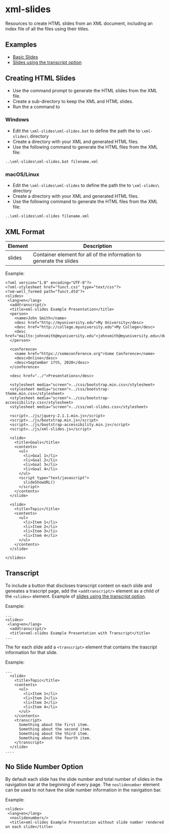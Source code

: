 # xml-slides
Resources to create HTML slides from an XML document, including an index file of all the files using their titles.

## Examples

* [Basic Slides](https://raw.githack.com/illinois-dres-aitg/xml-slides/master/example/index.html)
* [Slides using the transcript option](https://raw.githack.com/illinois-dres-aitg/xml-slides/master/example-transcript/index.html)

## Creating HTML Slides

* Use the command prompt to generate the HTML slides from the XML file.
* Create a sub-directory to keep the XML and HTML slides.
* Run the a command to

### Windows

* Edit the `\xml-slides\xml-slides.bat` to define the path the to `\xml-slides\` directory
* Create a directory with your XML and generated HTML files.
* Use the following command to generate the HTML files from the XML file:

```
..\xml-slides\xml-slides.bat filename.xml

```

### macOS/Linux

* Edit the `\xml-slides\xml-slides` to define the path the to `\xml-slides\` directory
* Create a directory with your XML and generated HTML files.
* Use the following command to generate the HTML files from the XML file:

```
..\xml-slides\xml-slides filename.xml

```

## XML Format

| Element | Description |
|---------|-------------|
| slides  | Container element for all of the information to generate the slides |


Example:

```
<?xml version="1.0" encoding="UTF-8"?>
<?xml-stylesheet href="funct.css" type="text/css"?>
<?xm-well_formed path="funct.dtd"?>
<slides>
 <lang>en</lang>
  <addtranscript/>
  <title>xml-slides Example Presentation</title>
  <person>
    <name>John Smith</name>
    <desc href="http://myuniversity.edu">My University</desc>
    <desc href="http://college.myuniversity.edu">My College</desc>
    <desc href="mailto:johnsmith@myuniversity.edu">johnsmith@myuniversity.edu</desc>
  </person>

  <conference>
    <name href="https://someconference.org">Some Conference</name>
    <desc>Online</desc>
    <desc>September 17th, 2020</desc>
  </conference>

  <desc href="../">Presentations</desc>

  <stylesheet media="screen">../css/bootstrap.min.css</stylesheet>
  <stylesheet media="screen">../css/bootstrap-theme.min.css</stylesheet>
  <stylesheet media="screen">../css/bootstrap-accessibility.css</stylesheet>
  <stylesheet media="screen">../css/xml-slides.css</stylesheet>

  <script>../js/jquery-2.1.1.min.js</script>
  <script>../js/bootstrap.min.js</script>
  <script>../js/bootstrap-accessibility.min.js</script>
  <script>../js/xml-slides.js</script>

  <slide>
    <title>Goals</title>
    <contents>
      <ul>
        <li>Goal 1</li>
        <li>Goal 2</li>
        <li>Goal 3</li>
        <li>Goal 4</li>
      </ul>
      <script type="text/javascript">
        slideShowURL()
      </script>
    </contents>
  </slide>

  <slide>
    <title>Topic</title>
    <contents>
      <ul>
        <li>Item 1</li>
        <li>Item 2</li>
        <li>Item 3</li>
        <li>Item 4</li>
      </ul>
    </contents>
  </slide>

</slides>
```

## Transcript


To include a button that discloses transcript content on each slide and geneates a trascript page, add the `<addtranscript/>` element as a child of the `<slides>` element. Example of [slides using the transcript option](https://raw.githack.com/illinois-dres-aitg/xml-slides/master/example-transcript/index.html).

Example:
```
...
<slides>
 <lang>en</lang>
  <addtranscript/>
  <title>xml-slides Example Presentation with Transcript</title>
...

```

The for each slide add a `<transcript>` element that contains the trascript information for that slide.

Example:

```
...
  <slide>
    <title>Topic</title>
    <contents>
      <ul>
        <li>Item 1</li>
        <li>Item 2</li>
        <li>Item 3</li>
        <li>Item 4</li>
      </ul>
    </contents>
    <transcript>
      Something about the first item.
      Something about the second item.
      Something about the third item.
      Something about the fourth item.
    </transcript>
  </slide>
....
```

## No Slide Number Option

By default each slide has the slide number and total number of slides in the navigation bar at the beginning of every page.  The `noslidenumber` element can be used to not have the slide number information in the navigation bar.

Example:

```
<slides>
 <lang>en</lang>
  <noslidenumbers/>
  <title>xml-slides Example Presentation without slide number rendered on each slide</title>
```

